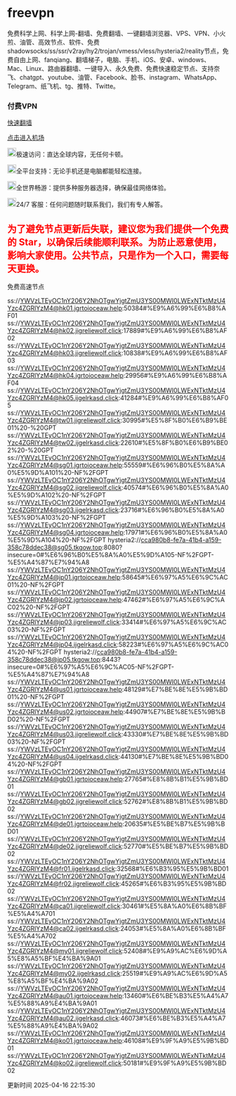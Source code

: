 # freevpn

免费科学上网、科学上网-翻墙、免费翻墙、一键翻墙浏览器、VPS、VPN、小火煎、油管、高效节点、软件、免费shadowsocks/ss/ssr/v2ray/hy2/trojan/vmess/vless/hysteria2/reality节点，免费自由上网、fanqiang、翻墙梯子，电脑、手机、iOS、安卓、windows、Mac、Linux、路由器翻墙、一键导入、永久免费、免费快速稳定节点、支持奈飞、chatgpt、youtube、油管、Facebook、脸书、instagram、WhatsApp、Telegram、纸飞机、tg、推特、Twitte。

### 付费VPN
[快速翻墙](https://xgogo.sbs/#/register?code=wxADDy87) 

[点击进入机场](https://xgogo.sbs/#/register?code=wxADDy87) 

<img src='file:/workspace/app/freevpn/free-vpn-0.0.1-SNAPSHOT.jar!/BOOT-INF/classes!/image/1.png' style='height: 20px;width: 20px'>极速访问：直达全球内容，无任何卡顿。

<img src='file:/workspace/app/freevpn/free-vpn-0.0.1-SNAPSHOT.jar!/BOOT-INF/classes!/image/2.png' style='height: 20px;width: 20px'>全平台支持：无论手机还是电脑都能轻松连接。

<img src='file:/workspace/app/freevpn/free-vpn-0.0.1-SNAPSHOT.jar!/BOOT-INF/classes!/image/3.png' style='height: 20px;width: 20px'>全世界畅游：提供多种服务器选择，确保最佳网络体验。

<img src='file:/workspace/app/freevpn/free-vpn-0.0.1-SNAPSHOT.jar!/BOOT-INF/classes!/image/4.png' style='height: 20px;width: 20px'>24/7 客服：任何问题随时联系我们，我们有专人解答。

## <font color="red">为了避免节点更新后失联，建议您为我们提供一个免费的 Star，以确保后续能顺利联系。为防止恶意使用，影响大家使用。公共节点，只是作为一个入口，需要每天更换。</font>

免费高速节点

ss://YWVzLTEyOC1nY206Y2NhOTgwYjgtZmU3YS00MWI0LWExNTktMzU4Yzc4ZGRlYzM4@hk01.jgrtoioceaw.help:50384#%E9%A6%99%E6%B8%AF01
ss://YWVzLTEyOC1nY206Y2NhOTgwYjgtZmU3YS00MWI0LWExNTktMzU4Yzc4ZGRlYzM4@hk02.jigreliewolf.click:17889#%E9%A6%99%E6%B8%AF02
ss://YWVzLTEyOC1nY206Y2NhOTgwYjgtZmU3YS00MWI0LWExNTktMzU4Yzc4ZGRlYzM4@hk03.jigreliewolf.click:10838#%E9%A6%99%E6%B8%AF03
ss://YWVzLTEyOC1nY206Y2NhOTgwYjgtZmU3YS00MWI0LWExNTktMzU4Yzc4ZGRlYzM4@hk04.jgrtoioceaw.help:29956#%E9%A6%99%E6%B8%AF04
ss://YWVzLTEyOC1nY206Y2NhOTgwYjgtZmU3YS00MWI0LWExNTktMzU4Yzc4ZGRlYzM4@hk05.ijgelrkasd.click:41284#%E9%A6%99%E6%B8%AF05
ss://YWVzLTEyOC1nY206Y2NhOTgwYjgtZmU3YS00MWI0LWExNTktMzU4Yzc4ZGRlYzM4@tw01.jigreliewolf.click:30995#%E5%8F%B0%E6%B9%BE01%20-%20GPT
ss://YWVzLTEyOC1nY206Y2NhOTgwYjgtZmU3YS00MWI0LWExNTktMzU4Yzc4ZGRlYzM4@tw02.ijgelrkasd.click:22610#%E5%8F%B0%E6%B9%BE02%20-%20GPT
ss://YWVzLTEyOC1nY206Y2NhOTgwYjgtZmU3YS00MWI0LWExNTktMzU4Yzc4ZGRlYzM4@sg01.jgrtoioceaw.help:55559#%E6%96%B0%E5%8A%A0%E5%9D%A101%20-NF%2FGPT
ss://YWVzLTEyOC1nY206Y2NhOTgwYjgtZmU3YS00MWI0LWExNTktMzU4Yzc4ZGRlYzM4@sg02.jigreliewolf.click:40574#%E6%96%B0%E5%8A%A0%E5%9D%A102%20-NF%2FGPT
ss://YWVzLTEyOC1nY206Y2NhOTgwYjgtZmU3YS00MWI0LWExNTktMzU4Yzc4ZGRlYzM4@sg03.ijgelrkasd.click:23716#%E6%96%B0%E5%8A%A0%E5%9D%A103%20-NF%2FGPT
ss://YWVzLTEyOC1nY206Y2NhOTgwYjgtZmU3YS00MWI0LWExNTktMzU4Yzc4ZGRlYzM4@sg04.jgrtoioceaw.help:17971#%E6%96%B0%E5%8A%A0%E5%9D%A104%20-NF%2FGPT
hysteria2://cca980b8-fe7a-41b4-a159-358c78ddec38@sg05.tkgow.top:8080?insecure=0#%E6%96%B0%E5%8A%A0%E5%9D%A105-NF%2FGPT-%E5%A4%87%E7%94%A8
ss://YWVzLTEyOC1nY206Y2NhOTgwYjgtZmU3YS00MWI0LWExNTktMzU4Yzc4ZGRlYzM4@jp01.jgrtoioceaw.help:58645#%E6%97%A5%E6%9C%AC01%20-NF%2FGPT
ss://YWVzLTEyOC1nY206Y2NhOTgwYjgtZmU3YS00MWI0LWExNTktMzU4Yzc4ZGRlYzM4@jp02.jgrtoioceaw.help:47462#%E6%97%A5%E6%9C%AC02%20-NF%2FGPT
ss://YWVzLTEyOC1nY206Y2NhOTgwYjgtZmU3YS00MWI0LWExNTktMzU4Yzc4ZGRlYzM4@jp03.jigreliewolf.click:33414#%E6%97%A5%E6%9C%AC03%20-NF%2FGPT
ss://YWVzLTEyOC1nY206Y2NhOTgwYjgtZmU3YS00MWI0LWExNTktMzU4Yzc4ZGRlYzM4@jp04.ijgelrkasd.click:58223#%E6%97%A5%E6%9C%AC04%20-NF%2FGPT
hysteria2://cca980b8-fe7a-41b4-a159-358c78ddec38@jp05.tkgow.top:8443?insecure=0#%E6%97%A5%E6%9C%AC05-NF%2FGPT-%E5%A4%87%E7%94%A8
ss://YWVzLTEyOC1nY206Y2NhOTgwYjgtZmU3YS00MWI0LWExNTktMzU4Yzc4ZGRlYzM4@us01.jgrtoioceaw.help:48129#%E7%BE%8E%E5%9B%BD01%20-NF%2FGPT
ss://YWVzLTEyOC1nY206Y2NhOTgwYjgtZmU3YS00MWI0LWExNTktMzU4Yzc4ZGRlYzM4@us02.jgrtoioceaw.help:44907#%E7%BE%8E%E5%9B%BD02%20-NF%2FGPT
ss://YWVzLTEyOC1nY206Y2NhOTgwYjgtZmU3YS00MWI0LWExNTktMzU4Yzc4ZGRlYzM4@us03.jigreliewolf.click:43330#%E7%BE%8E%E5%9B%BD03%20-NF%2FGPT
ss://YWVzLTEyOC1nY206Y2NhOTgwYjgtZmU3YS00MWI0LWExNTktMzU4Yzc4ZGRlYzM4@us04.ijgelrkasd.click:44130#%E7%BE%8E%E5%9B%BD04%20-NF%2FGPT
ss://YWVzLTEyOC1nY206Y2NhOTgwYjgtZmU3YS00MWI0LWExNTktMzU4Yzc4ZGRlYzM4@gb01.jgrtoioceaw.help:27765#%E8%8B%B1%E5%9B%BD01
ss://YWVzLTEyOC1nY206Y2NhOTgwYjgtZmU3YS00MWI0LWExNTktMzU4Yzc4ZGRlYzM4@gb02.jigreliewolf.click:52762#%E8%8B%B1%E5%9B%BD02
ss://YWVzLTEyOC1nY206Y2NhOTgwYjgtZmU3YS00MWI0LWExNTktMzU4Yzc4ZGRlYzM4@de01.jgrtoioceaw.help:20635#%E5%BE%B7%E5%9B%BD01
ss://YWVzLTEyOC1nY206Y2NhOTgwYjgtZmU3YS00MWI0LWExNTktMzU4Yzc4ZGRlYzM4@de02.jigreliewolf.click:52770#%E5%BE%B7%E5%9B%BD02
ss://YWVzLTEyOC1nY206Y2NhOTgwYjgtZmU3YS00MWI0LWExNTktMzU4Yzc4ZGRlYzM4@fr01.ijgelrkasd.click:32568#%E6%B3%95%E5%9B%BD01
ss://YWVzLTEyOC1nY206Y2NhOTgwYjgtZmU3YS00MWI0LWExNTktMzU4Yzc4ZGRlYzM4@fr02.jigreliewolf.click:45265#%E6%B3%95%E5%9B%BD02
ss://YWVzLTEyOC1nY206Y2NhOTgwYjgtZmU3YS00MWI0LWExNTktMzU4Yzc4ZGRlYzM4@ca01.jigreliewolf.click:30461#%E5%8A%A0%E6%8B%BF%E5%A4%A701
ss://YWVzLTEyOC1nY206Y2NhOTgwYjgtZmU3YS00MWI0LWExNTktMzU4Yzc4ZGRlYzM4@ca02.ijgelrkasd.click:24053#%E5%8A%A0%E6%8B%BF%E5%A4%A702
ss://YWVzLTEyOC1nY206Y2NhOTgwYjgtZmU3YS00MWI0LWExNTktMzU4Yzc4ZGRlYzM4@my01.jigreliewolf.click:52408#%E9%A9%AC%E6%9D%A5%E8%A5%BF%E4%BA%9A01
ss://YWVzLTEyOC1nY206Y2NhOTgwYjgtZmU3YS00MWI0LWExNTktMzU4Yzc4ZGRlYzM4@my02.ijgelrkasd.click:25519#%E9%A9%AC%E6%9D%A5%E8%A5%BF%E4%BA%9A02
ss://YWVzLTEyOC1nY206Y2NhOTgwYjgtZmU3YS00MWI0LWExNTktMzU4Yzc4ZGRlYzM4@au01.jgrtoioceaw.help:13460#%E6%BE%B3%E5%A4%A7%E5%88%A9%E4%BA%9A01
ss://YWVzLTEyOC1nY206Y2NhOTgwYjgtZmU3YS00MWI0LWExNTktMzU4Yzc4ZGRlYzM4@au02.ijgelrkasd.click:46073#%E6%BE%B3%E5%A4%A7%E5%88%A9%E4%BA%9A02
ss://YWVzLTEyOC1nY206Y2NhOTgwYjgtZmU3YS00MWI0LWExNTktMzU4Yzc4ZGRlYzM4@ko01.jgrtoioceaw.help:46108#%E9%9F%A9%E5%9B%BD01
ss://YWVzLTEyOC1nY206Y2NhOTgwYjgtZmU3YS00MWI0LWExNTktMzU4Yzc4ZGRlYzM4@ko02.jigreliewolf.click:50181#%E9%9F%A9%E5%9B%BD02


更新时间 2025-04-16 22:15:30